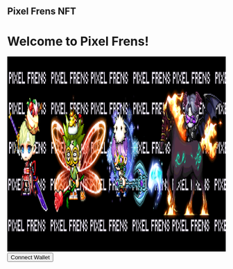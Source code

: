 <html>
  <head>
    <meta charset="UTF-8">
    <h2>Pixel Frens NFT</h2>
  </head>
  <body>
    <h1>Welcome to Pixel Frens!</h1>
  </body>
</html>
<img src="pixelfrens_twitter_header.png" alt="PIXELFRENS.github.io" width="2000" height="450">

    
<html>
   <head>
      <title>Connect to crypto wallet</title>
   <script src="https://cdnjs.cloudflare.com/ajax/libs/web3/1.7.4-rc.1/web3.min.js"></script>
 </head>
<body>
<script>
/* To connect using MetaMask */
async function connect() {
  if (window.ethereum) {
     await window.ethereum.request({ method: "eth_requestAccounts" });
     window.web3 = new Web3(window.ethereum);
     const account = web3.eth.accounts;
     //Get the current MetaMask selected/active wallet
     const walletAddress = account.givenProvider.selectedAddress;
     console.log(`Wallet: ${walletAddress}`);
  
  } else {
   console.log("No wallet");
  }
}
</script>
<input type="button" value="Connect Wallet" onclick="connect();">
</body>
</html>

